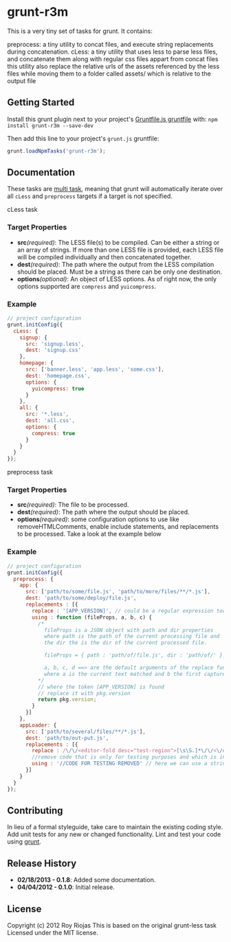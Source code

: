 
grunt-r3m
==========

This is a very tiny set of tasks for grunt. It contains:

preprocess: a tiny utility to concat files, and execute string replacements during concatenation.
cLess: a tiny utility that uses less to parse less files, and concatenate them along with regular css files
appart from concat files this utility also replace the relative urls of the assets referenced by the less files while
moving them to a folder called assets/ which is relative to the output file


Getting Started
---------------

Install this grunt plugin next to your project's [Gruntfile.js gruntfile][getting_started] with: `npm install
grunt-r3m --save-dev`

Then add this line to your project's `grunt.js` gruntfile:

```javascript
grunt.loadNpmTasks('grunt-r3m');
```

[npm_registry_page]: http://search.npmjs.org/#/grunt-r3m
[grunt]: https://github.com/cowboy/grunt
[getting_started]: https://github.com/cowboy/grunt/blob/master/docs/getting_started.md

Documentation
-------------

These tasks are [multi task][types_of_tasks], meaning that grunt will automatically iterate over all `cLess` and
`preprocess` targets if a target is not specified.

cLess task

### Target Properties
*   __src__*(required)*: The LESS file(s) to be compiled. Can be either a string or an array of strings. If more than one LESS file is provided, each LESS file will be compiled individually and then concatenated together.
*   __dest__*(required)*: The path where the output from the LESS compilation should be placed. Must be a string as there can be only one destination.
*   __options__*(optional)*: An object of LESS options. As of right now, the only options supported are `compress` and `yuicompress`.

### Example

```javascript
// project configuration
grunt.initConfig({
  cLess: {
    signup: {
      src: 'signup.less',
      dest: 'signup.css'
    },
    homepage: {
      src: ['banner.less', 'app.less', 'some.css'],
      dest: 'homepage.css',
      options: {
        yuicompress: true
      }
    },
    all: {
      src: '*.less',
      dest: 'all.css',
      options: {
        compress: true
      }
    }
  }
});
```
preprocess task

### Target Properties
*   __src__*(required)*: The file to be processed.
*   __dest__*(required)*: The path where the output should be placed.
*   __options__*(required)*: some configuration options to use like removeHTMLComments, enable include statements, and replacements to be processed. Take a look at the example below

### Example

```javascript
// project configuration
grunt.initConfig({
  preprocess: {
    app: {
      src: ['path/to/some/file.js', 'path/to/more/files/**/*.js'],
      dest: 'path/to/some/deploy/file.js',
      replacements : [{
        replace : '[APP_VERSION]', // could be a regular expression too
        using : function (fileProps, a, b, c) {
          /*
            fileProps is a JSON object with path and dir properties
            where path is the path of the current processing file and
            the dir the is the dir of the current processed file.

            fileProps = { path : 'path/of/file.js', dir : 'path/of/' }

            a, b, c, d ==> are the default arguments of the replace function
            where a is the current text matched and b the first capture group
          */
          // where the token [APP_VERSION] is found
          // replace it with pkg.version
          return pkg.version;
        }
      }]
    },
    appLoader: {
      src: ['path/to/several/files/**/*.js'],
      dest: 'path/to/out-put.js',
      replacements : [{
        replace : /\/\/<editor-fold desc="test-region">[\s\S.]*\/\/<\/editor-fold>/,
        //remove code that is only for testing purposes and which is inside the editor-fold region
        using : '//CODE FOR TESTING REMOVED' // here we can use a string too, not only a function
      }]
    }
  }
});
```



[types_of_tasks]: https://github.com/cowboy/grunt/blob/master/docs/types_of_tasks.md

Contributing
------------

In lieu of a formal styleguide, take care to maintain the existing coding style. Add unit tests for any new or changed functionality. Lint and test your code using [grunt][grunt].


Release History
---------------
*   __02/18/2013 - 0.1.8__: Added some documentation.
*   __04/04/2012 - 0.1.0__: Initial release.

License
-------

Copyright (c) 2012 Roy Riojas
This is based on the original grunt-less task
Licensed under the MIT license.

